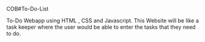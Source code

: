 COB#To-Do-List

To-Do Webapp using HTML , CSS and Javascript. This Website will be like a task keeper where the user would be able to enter the tasks that they need to do.
